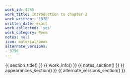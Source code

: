 ```yaml
---
work_id: 4765
work_title: Introduction to chapter 2
work_written: '1976'
written_date: exact
work_collected: 'yes'
work_category: Poem
notes: null
icon: material/book
alternate_versions:
- 3796
---
```


{{ section_title() }}
{{ work_info() }}
{{ notes_section() }}
{{ appearances_section() }}
{{ alternate_versions_section() }}